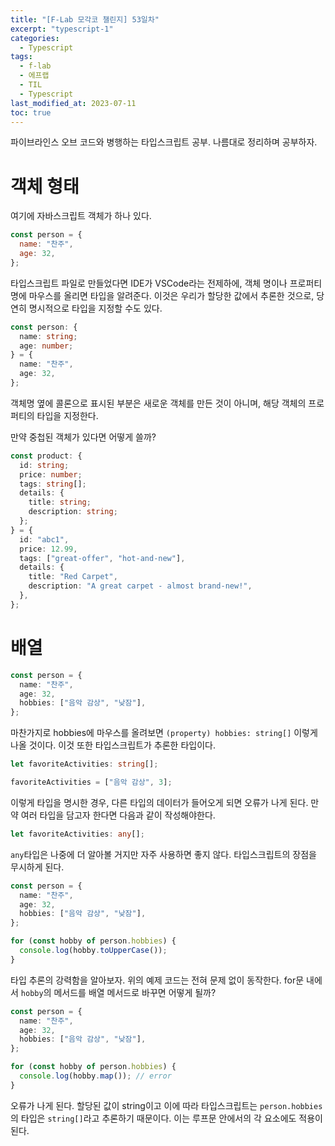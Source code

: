 ```yaml
---
title: "[F-Lab 모각코 챌린지] 53일차"
excerpt: "typescript-1"
categories:
  - Typescript
tags:
  - f-lab
  - 에프랩
  - TIL
  - Typescript
last_modified_at: 2023-07-11
toc: true
---
```


파이브라인스 오브 코드와 병행하는 타입스크립트 공부. 나름대로 정리하며 공부하자.

# 객체 형태

여기에 자바스크립트 객체가 하나 있다.

```javascript
const person = {
  name: "찬주",
  age: 32,
};
```

타입스크립트 파일로 만들었다면 IDE가 VSCode라는 전제하에, 객체 명이나 프로퍼티명에 마우스를 올리면 타입을 알려준다. 이것은 우리가 할당한 값에서 추론한 것으로, 당연히 명시적으로 타입을 지정할 수도 있다.

```typescript
const person: {
  name: string;
  age: number;
} = {
  name: "찬주",
  age: 32,
};
```

객체명 옆에 콜론으로 표시된 부분은 새로운 객체를 만든 것이 아니며, 해당 객체의 프로퍼티의 타입을 지정한다.

만약 중첩된 객체가 있다면 어떻게 쓸까?

```typescript
const product: {
  id: string;
  price: number;
  tags: string[];
  details: {
    title: string;
    description: string;
  };
} = {
  id: "abc1",
  price: 12.99,
  tags: ["great-offer", "hot-and-new"],
  details: {
    title: "Red Carpet",
    description: "A great carpet - almost brand-new!",
  },
};
```

# 배열

```typescript
const person = {
  name: "찬주",
  age: 32,
  hobbies: ["음악 감상", "낮잠"],
};
```

마찬가지로 hobbies에 마우스를 올려보면 `(property) hobbies: string[]` 이렇게 나올 것이다. 이것 또한 타입스크립트가 추론한 타입이다.

```typescript
let favoriteActivities: string[];

favoriteActivities = ["음악 감상", 3];
```

이렇게 타입을 명시한 경우, 다른 타입의 데이터가 들어오게 되면 오류가 나게 된다. 만약 여러 타입을 담고자 한다면 다음과 같이 작성해야한다.

```typescript
let favoriteActivities: any[];
```

`any`타입은 나중에 더 알아볼 거지만 자주 사용하면 좋지 않다. 타입스크립트의 장점을 무시하게 된다.

```typescript
const person = {
  name: "찬주",
  age: 32,
  hobbies: ["음악 감상", "낮잠"],
};

for (const hobby of person.hobbies) {
  console.log(hobby.toUpperCase());
}
```

타입 추론의 강력함을 알아보자. 위의 예제 코드는 전혀 문제 없이 동작한다. for문 내에서 `hobby`의 메서드를 배열 메서드로 바꾸면 어떻게 될까?

```typescript
const person = {
  name: "찬주",
  age: 32,
  hobbies: ["음악 감상", "낮잠"],
};

for (const hobby of person.hobbies) {
  console.log(hobby.map()); // error
}
```

오류가 나게 된다. 할당된 값이 string이고 이에 따라 타입스크립트는 `person.hobbies`의 타입은 `string[]`라고 추론하기 때문이다. 이는 루프문 안에서의 각 요소에도 적용이 된다.
